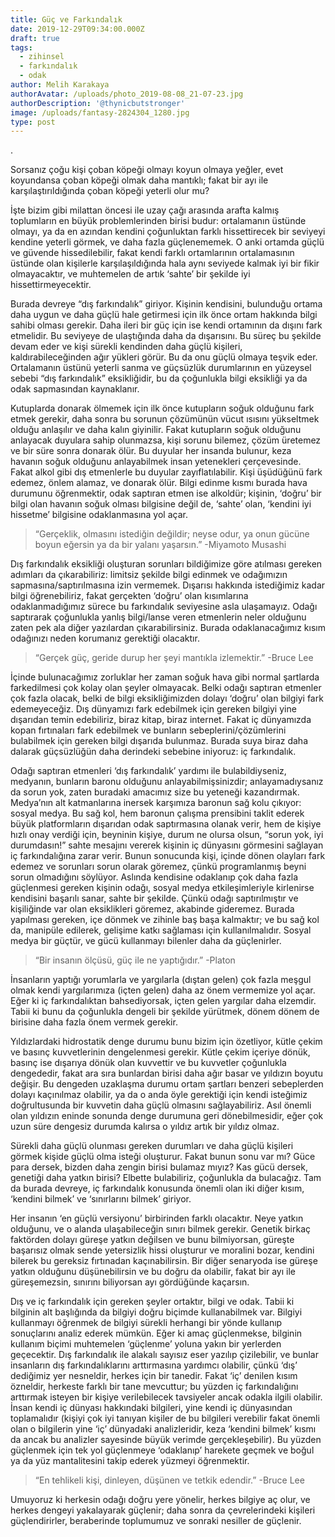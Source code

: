 ```yaml
---
title: Güç ve Farkındalık
date: 2019-12-29T09:34:00.000Z
draft: true
tags:
  - zihinsel
  - farkındalık
  - odak
author: Melih Karakaya
authorAvatar: /uploads/photo_2019-08-08_21-07-23.jpg
authorDescription: '@thynicbutstronger'
image: /uploads/fantasy-2824304_1280.jpg
type: post
---
```

.

Sorsanız çoğu kişi çoban köpeği olmayı koyun olmaya yeğler, evet koyundansa çoban köpeği olmak daha mantıklı; fakat bir ayı ile karşılaştırıldığında çoban köpeği yeterli olur mu?

İşte bizim gibi milattan öncesi ile uzay çağı arasında arafta kalmış toplumların en büyük problemlerinden birisi budur: ortalamanın üstünde olmayı, ya da en azından kendini çoğunluktan farklı hissettirecek bir seviyeyi kendine yeterli görmek, ve daha fazla güçlenememek. O anki ortamda güçlü ve güvende hissedilebilir, fakat kendi farklı ortamlarının ortalamasının üstünde olan kişilerle karşılaşıldığında hala aynı seviyede kalmak iyi bir fikir olmayacaktır, ve muhtemelen de artık ‘sahte’ bir şekilde iyi hissettirmeyecektir.

Burada devreye “dış farkındalık” giriyor. Kişinin kendisini, bulunduğu ortama daha uygun ve daha güçlü hale getirmesi için ilk önce ortam hakkında bilgi sahibi olması gerekir. Daha ileri bir güç için ise kendi ortamının da dışını fark etmelidir. Bu seviyeye de ulaştığında daha da dışarısını. Bu süreç bu şekilde devam eder ve kişi sürekli kendinden daha güçlü kişileri, kaldırabileceğinden ağır yükleri görür. Bu da onu güçlü olmaya teşvik eder. Ortalamanın üstünü yeterli sanma ve güçsüzlük durumlarının en yüzeysel sebebi “dış farkındalık” eksikliğidir, bu da çoğunlukla bilgi eksikliği ya da odak sapmasından kaynaklanır.

Kutuplarda donarak ölmemek için ilk önce kutupların soğuk olduğunu fark etmek gerekir, daha sonra bu sorunun çözümünün vücut ısısını yükseltmek olduğu anlaşılır ve daha kalın giyinilir. Fakat kutupların soğuk olduğunu anlayacak duyulara sahip olunmazsa, kişi sorunu bilemez, çözüm üretemez ve bir süre sonra donarak ölür. Bu duyular her insanda bulunur, keza havanın soğuk olduğunu anlayabilmek insan yetenekleri çerçevesinde. Fakat alkol gibi dış etmenlerle bu duyular zayıflatılabilir. Kişi üşüdüğünü fark edemez, önlem alamaz, ve donarak ölür. Bilgi edinme kısmı burada hava durumunu öğrenmektir, odak saptıran etmen ise alkoldür; kişinin, ‘doğru’ bir bilgi olan havanın soğuk olması bilgisine değil de, ‘sahte’ olan, ‘kendini iyi hissetme’ bilgisine odaklanmasına yol açar.

> “Gerçeklik, olmasını istediğin değildir; neyse odur, ya onun gücüne boyun eğersin ya da bir yalanı yaşarsın.” -Miyamoto Musashi

Dış farkındalık eksikliği oluşturan sorunları bildiğimize göre atılması gereken adımları da çıkarabiliriz: limitsiz şekilde bilgi edinmek ve odağımızın sapmasına/saptırılmasına izin vermemek. Dışarısı hakkında istediğimiz kadar bilgi öğrenebiliriz, fakat gerçekten ‘doğru’ olan kısımlarına odaklanmadığımız sürece bu farkındalık seviyesine asla ulaşamayız. Odağı saptırarak çoğunlukla yanlış bilgi/lanse veren etmenlerin neler olduğunu zaten pek ala diğer yazılardan çıkarabilirsiniz. Burada odaklanacağımız kısım odağınızı neden korumanız gerektiği olacaktır.

> “Gerçek güç, geride durup her şeyi mantıkla izlemektir.” -Bruce Lee

İçinde bulunacağımız zorluklar her zaman soğuk hava gibi normal şartlarda farkedilmesi çok kolay olan şeyler olmayacak. Belki odağı saptıran etmenler çok fazla olacak, belki de bilgi eksikliğimizden dolayı ‘doğru’ olan bilgiyi fark edemeyeceğiz. Dış dünyamızı fark edebilmek için gereken bilgiyi yine dışarıdan temin edebiliriz, biraz kitap, biraz internet. Fakat iç dünyamızda kopan fırtınaları fark edebilmek ve bunların sebeplerini/çözümlerini bulabilmek için gereken bilgi dışarıda bulunmaz. Burada suya biraz daha dalarak güçsüzlüğün daha derindeki sebebine iniyoruz: iç farkındalık.

Odağı saptıran etmenleri ‘dış farkındalık’ yardımı ile bulabildiyseniz, medyanın, bunların baronu olduğunu anlayabilmişsinizdir; anlayamadıysanız da sorun yok, zaten buradaki amacımız size bu yeteneği kazandırmak. Medya’nın alt katmanlarına inersek karşımıza baronun sağ kolu çıkıyor: sosyal medya. Bu sağ kol, hem baronun çalışma prensibini taklit ederek büyük platformların dışarıdan odak saptırmasına olanak verir, hem de kişiye hızlı onay verdiği için, beyninin kişiye, durum ne olursa olsun, “sorun yok, iyi durumdasın!” sahte mesajını vererek kişinin iç dünyasını görmesini sağlayan iç farkındalığına zarar verir. Bunun sonucunda kişi, içinde dönen olayları fark edemez ve sorunları sorun olarak göremez, çünkü programlanmış beyni sorun olmadığını söylüyor. Aslında kendisine odaklanıp çok daha fazla güçlenmesi gereken kişinin odağı, sosyal medya etkileşimleriyle kirlenirse kendisini başarılı sanar, sahte bir şekilde. Çünkü odağı saptırılmıştır ve kişiliğinde var olan eksiklikleri göremez, akabinde gideremez. Burada yapılması gereken, içe dönmek ve zihinle baş başa kalmaktır; ve bu sağ kol da, manipüle edilerek, gelişime katkı sağlaması için kullanılmalıdır. Sosyal medya bir güçtür, ve gücü kullanmayı bilenler daha da güçlenirler.

> “Bir insanın ölçüsü, güç ile ne yaptığıdır.” -Platon

İnsanların yaptığı yorumlarla ve yargılarla (dıştan gelen) çok fazla meşgul olmak kendi yargılarımıza (içten gelen) daha az önem vermemize yol açar. Eğer ki iç farkındalıktan bahsediyorsak, içten gelen yargılar daha elzemdir. Tabii ki bunu da çoğunlukla dengeli bir şekilde yürütmek, dönem dönem de birisine daha fazla önem vermek gerekir.

Yıldızlardaki hidrostatik denge durumu bunu bizim için özetliyor, kütle çekim ve basınç kuvvetlerinin dengelenmesi gerekir. Kütle çekim içeriye dönük, basınç ise dışarıya dönük olan kuvvettir ve bu kuvvetler çoğunlukla dengededir, fakat ara sıra bunlardan birisi daha ağır basar ve yıldızın boyutu değişir. Bu dengeden uzaklaşma durumu ortam şartları benzeri sebeplerden dolayı kaçınılmaz olabilir, ya da o anda öyle gerektiği için kendi isteğimiz doğrultusunda bir kuvvetin daha güçlü olmasını sağlayabiliriz. Asıl önemli olan yıldızın eninde sonunda denge durumuna geri dönebilmesidir, eğer çok uzun süre dengesiz durumda kalırsa o yıldız artık bir yıldız olmaz.

Sürekli daha güçlü olunması gereken durumları ve daha güçlü kişileri görmek kişide güçlü olma isteği oluşturur. Fakat bunun sonu var mı? Güce para dersek, bizden daha zengin birisi bulamaz mıyız? Kas gücü dersek, genetiği daha yatkın birisi? Elbette bulabiliriz, çoğunlukla da bulacağız. Tam da burada devreye, iç farkındalık konusunda önemli olan iki diğer kısım, ‘kendini bilmek’ ve ‘sınırlarını bilmek’ giriyor.

Her insanın ‘en güçlü versiyonu’ birbirinden farklı olacaktır. Neye yatkın olduğunu, ve o alanda ulaşabileceğin sınırı bilmek gerekir. Genetik birkaç faktörden dolayı güreşe yatkın değilsen ve bunu bilmiyorsan, güreşte başarısız olmak sende yetersizlik hissi oluşturur ve moralini bozar, kendini bilerek bu gereksiz fırtınadan kaçınabilirsin. Bir diğer senaryoda ise güreşe yatkın olduğunu düşünebilirsin ve bu doğru da olabilir, fakat bir ayı ile güreşemezsin, sınırını biliyorsan ayı gördüğünde kaçarsın.

Dış ve iç farkındalık için gereken şeyler ortaktır, bilgi ve odak. Tabii ki bilginin alt başlığında da bilgiyi doğru biçimde kullanabilmek var. Bilgiyi kullanmayı öğrenmek de bilgiyi sürekli herhangi bir yönde kullanıp sonuçlarını analiz ederek mümkün. Eğer ki amaç güçlenmekse, bilginin kullanım biçimi muhtemelen ‘güçlenme’ yoluna yakın bir yerlerden geçecektir. Dış farkındalık ile alakalı sayısız eser yazılıp çizilebilir, ve bunlar insanların dış farkındalıklarını arttırmasına yardımcı olabilir, çünkü ‘dış’ dediğimiz yer nesneldir, herkes için bir tanedir. Fakat ‘iç’ denilen kısım özneldir, herkeste farklı bir tane mevcuttur; bu yüzden iç farkındalığını arttırmak isteyen bir kişiye verilebilecek tavsiyeler ancak odakla ilgili olabilir. İnsan kendi iç dünyası hakkındaki bilgileri, yine kendi iç dünyasından toplamalıdır (kişiyi çok iyi tanıyan kişiler de bu bilgileri verebilir fakat önemli olan o bilgilerin yine ‘iç’ dünyadaki analizleridir, keza ‘kendini bilmek’ kısmı da ancak bu analizler sayesinde büyük verimde gerçekleşebilir). Bu yüzden güçlenmek için tek yol güçlenmeye ‘odaklanıp’ harekete geçmek ve boğul ya da yüz mantalitesini takip ederek yüzmeyi öğrenmektir.

> “En tehlikeli kişi, dinleyen, düşünen ve tetkik edendir.” -Bruce Lee

Umuyoruz ki herkesin odağı doğru yere yönelir, herkes bilgiye aç olur, ve herkes dengeyi yakalayarak güçlenir; daha sonra da çevrelerindeki kişileri güçlendirirler, beraberinde toplumumuz ve sonraki nesiller de güçlenir.
